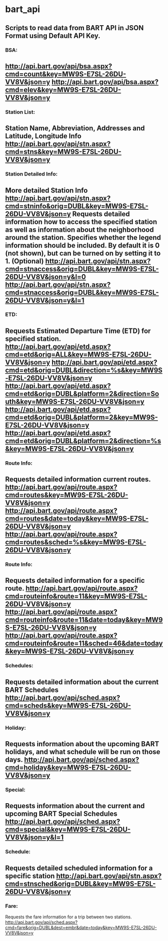 # bart_api
Scripts to read data from BART API in JSON Format using Default API Key.
---
### BSA:
http://api.bart.gov/api/bsa.aspx?cmd=count&key=MW9S-E7SL-26DU-VV8V&json=y
http://api.bart.gov/api/bsa.aspx?cmd=elev&key=MW9S-E7SL-26DU-VV8V&json=y
---
### Station List:
Station Name, Abbreviation, Addresses and Latitude, Longitude Info
http://api.bart.gov/api/stn.aspx?cmd=stns&key=MW9S-E7SL-26DU-VV8V&json=y
---
### Station Detailed Info:
More detailed Station Info
http://api.bart.gov/api/stn.aspx?cmd=stninfo&orig=DUBL&key=MW9S-E7SL-26DU-VV8V&json=y
Requests detailed information how to access the specified station as well as information about the neighborhood around the station.
Specifies whether the legend information should be included.
By default it is 0 (not shown), but can be turned on by setting it to 1. (Optional)
http://api.bart.gov/api/stn.aspx?cmd=stnaccess&orig=DUBL&key=MW9S-E7SL-26DU-VV8V&json=y&l=0
http://api.bart.gov/api/stn.aspx?cmd=stnaccess&orig=DUBL&key=MW9S-E7SL-26DU-VV8V&json=y&l=1
---
### ETD:
Requests Estimated Departure Time (ETD) for specified station.
http://api.bart.gov/api/etd.aspx?cmd=etd&orig=ALL&key=MW9S-E7SL-26DU-VV8V&json=y
http://api.bart.gov/api/etd.aspx?cmd=etd&orig=DUBL&direction=%s&key=MW9S-E7SL-26DU-VV8V&json=y
http://api.bart.gov/api/etd.aspx?cmd=etd&orig=DUBL&platform=2&direction=South&key=MW9S-E7SL-26DU-VV8V&json=y
http://api.bart.gov/api/etd.aspx?cmd=etd&orig=DUBL&platform=2&key=MW9S-E7SL-26DU-VV8V&json=y
http://api.bart.gov/api/etd.aspx?cmd=etd&orig=DUBL&platform=2&direction=%s&key=MW9S-E7SL-26DU-VV8V&json=y
---
### Route Info:
Requests detailed information current routes.
http://api.bart.gov/api/route.aspx?cmd=routes&key=MW9S-E7SL-26DU-VV8V&json=y
http://api.bart.gov/api/route.aspx?cmd=routes&date=today&key=MW9S-E7SL-26DU-VV8V&json=y
http://api.bart.gov/api/route.aspx?cmd=routes&sched=%s&key=MW9S-E7SL-26DU-VV8V&json=y
---
### Route Info:
Requests detailed information for a specific route.
http://api.bart.gov/api/route.aspx?cmd=routeinfo&route=11&key=MW9S-E7SL-26DU-VV8V&json=y
http://api.bart.gov/api/route.aspx?cmd=routeinfo&route=11&date=today&key=MW9S-E7SL-26DU-VV8V&json=y
http://api.bart.gov/api/route.aspx?cmd=routeinfo&route=11&sched=46&date=today&key=MW9S-E7SL-26DU-VV8V&json=y
---
### Schedules:
Requests detailed information about the current BART Schedules
http://api.bart.gov/api/sched.aspx?cmd=scheds&key=MW9S-E7SL-26DU-VV8V&json=y
---
### Holiday:
Requests information about the upcoming BART holidays, and what schedule will be run on those days.
http://api.bart.gov/api/sched.aspx?cmd=holiday&key=MW9S-E7SL-26DU-VV8V&json=y
---
### Special:
Requests information about the current and upcoming BART Special Schedules
http://api.bart.gov/api/sched.aspx?cmd=special&key=MW9S-E7SL-26DU-VV8V&json=y&l=1
---
### Schedule:
Requests detailed scheduled information for a specific station
http://api.bart.gov/api/stn.aspx?cmd=stnsched&orig=DUBL&key=MW9S-E7SL-26DU-VV8V&json=y
---
### Fare:
Requests the fare information for a trip between two stations.
http://api.bart.gov/api/sched.aspx?cmd=fare&orig=DUBL&dest=embr&date=today&key=MW9S-E7SL-26DU-VV8V&json=y

